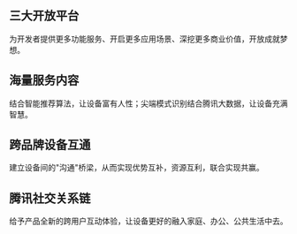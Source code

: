 ## 三大开放平台
为开发者提供更多功能服务、开启更多应用场景、深挖更多商业价值，开放成就梦想。

## 海量服务内容
结合智能推荐算法，让设备富有人性；尖端模式识别结合腾讯大数据，让设备充满智慧。

## 跨品牌设备互通
建立设备间的"沟通"桥梁，从而实现优势互补，资源互利，联合实现共赢。

## 腾讯社交关系链 
给予产品全新的跨用户互动体验，让设备更好的融入家庭、办公、公共生活中去。




